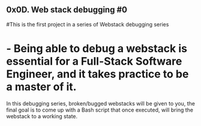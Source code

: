 ## 0x0D. Web stack debugging #0
#This is the first project in a series of Webstack debugging series
# - Being able to debug a webstack is essential for a Full-Stack Software Engineer, and it takes practice to be a master of it.

In this debugging series, broken/bugged webstacks will be given to you, the final goal is to come up with a Bash script that once executed, will bring the webstack to a working state.
